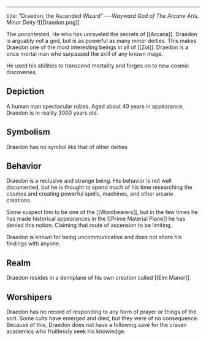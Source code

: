 ---
title: "Draedon, the Ascended Wizard"
---*Wayward God of The Arcane Arts, Minor Deity*
![[Draedon.png]]

The uncontested, He who has unraveled the secrets of [[Arcana]]. Draedon is arguably not a god, but is as powerful as many minor deities. This makes Draedon one of the most interesting beings in all of [[Zol]]. Draedon is a once mortal man who surpassed the skill of any known mage.

He used his abilities to transcend mortality and forges on to new cosmic discoveries.

## Depiction
A human man spectacular robes. Aged about 40 years in appearance, Draedon is in reality 3000 years old.

## Symbolism
Draedon has no symbol like that of other deities

## Behavior
Draedon is a reclusive and strange being. His behavior is not well documented, but he is thought to spend much of his time researching the cosmos and creating powerful spells, machines, and other arcane creations.

Some suspect him to be one of the [[Wordbearers]], but in the few times he has made historical appearances in the [[Prime Material Plane]] he has denied this notion.  Claiming that route of ascension to be limiting.

Draedon is known for being uncommunicative and does not share his findings with anyone.

## Realm
Draedon resides in a demiplane of his own creation called [[Elm Manor]].

## Worshipers
Draedon has no record of responding to any form of prayer or things of the sort. Some cults have emerged and died, but they were of no consequence. Because of this, Draedon does not have a following save for the craven academics who fruitlessly seek his knowledge.